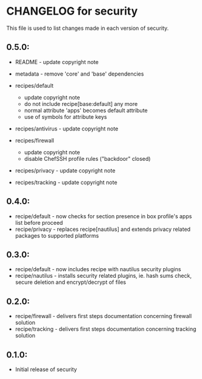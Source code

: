 # CHANGELOG for security

This file is used to list changes made in each version of security.

## 0.5.0:

* README   - update copyright note
* metadata - remove 'core' and 'base' dependencies

* recipes/default

  - update copyright note
  - do not include recipe[base:default] any more
  - normal attribute 'apps' becomes default attribute
  - use of symbols for attribute keys

* recipes/antivirus - update copyright note

* recipes/firewall

  - update copyright note
  - disable ChefSSH profile rules ("backdoor" closed)

* recipes/privacy   - update copyright note
* recipes/tracking  - update copyright note

## 0.4.0:

* recipe/default - now checks for section presence in box profile's apps list before proceed
* recipe/privacy - replaces recipe[nautilus] and extends privacy related packages to supported platforms

## 0.3.0:

* recipe/default  - now includes recipe with nautilus security plugins
* recipe/nautilus - installs security related plugins, ie. hash sums check, secure deletion and encrypt/decrypt of files

## 0.2.0:

* recipe/firewall - delivers first steps documentation concerning firewall solution
* recipe/tracking - delivers first steps documentation concerning tracking solution

## 0.1.0:

* Initial release of security


